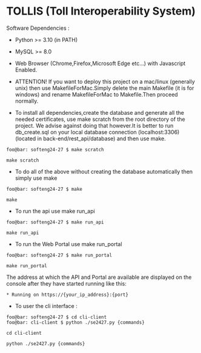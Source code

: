 # TOLLIS (Toll Interoperability System)

Software Dependencies :
- Python >= 3.10 (in PATH)
- MySQL >= 8.0
- Web Browser (Chrome,Firefox,Microsoft Edge etc...) with Javascript Enabled.

- ATTENTION! If you want to deploy this project on a mac/linux (generally unix) then use MakefileForMac.Simply delete the main Makefile (it is for windows) and rename MakefileForMac to Makefile.Then proceed normally.

- To install all dependencies,create the database and generate all the needed certificates, use make scratch from the root directory of the project.
We advise against doing that however.It is better to run db_create.sql on your local database connection (localhost:3306) (located in back-end/rest_api/database) and then use make.

```console
foo@bar: softeng24-27 $ make scratch
```

```console
make scratch
```

- To do all of the above without creating the database automatically then simply use make

```console
foo@bar: softeng24-27 $ make
```

```console
make
```

- To run the api use make run_api

```console
foo@bar: softeng24-27 $ make run_api
```

```console
make run_api
```

- To run the Web Portal use make run_portal

```console
foo@bar: softeng24-27 $ make run_portal
```

```console
make run_portal
```

The address at which the API and Portal are available are displayed on the console after they have started running like this:
```console
* Running on https://{your_ip_address}:{port}
```

- To user the cli interface :
```console
foo@bar: softeng24-27 $ cd cli-client
foo@bar: cli-client $ python ./se2427.py {commands}
```

```console
cd cli-client
```

```console
python ./se2427.py {commands}
```
